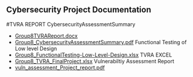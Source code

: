 ## Cybersecurity Project Documentation

#TVRA REPORT
  CybersecurityAssessmentSummary
- [Group8TVRAReport.docx](Cybersecurity%20Project/Group8TVRAReport.docx) 
- [Group8_CybersecurityAssessmentSummary.pdf](Cybersecurity%20Project/Group8_CybersecurityAssessmentSummary.pdf) 
  Functional Testing of Low level Design
- [Group8_FunctionalTesting-Low-Level-Design.xlsx](Cybersecurity%20Project/Group8_FunctionalTesting-Low-Level-Design.xlsx) 
  TVRA EXCEL
- [Group8_TVRA_FinalProject.xlsx](Cybersecurity%20Project/Group8_TVRA_FinalProject.xlsx) 
  Vulnerabiltiy Assessment Report
- [vuln_assessment_Project_report.pdf](Cybersecurity%20Project/vuln_assessment_Project_report.pdf) 
